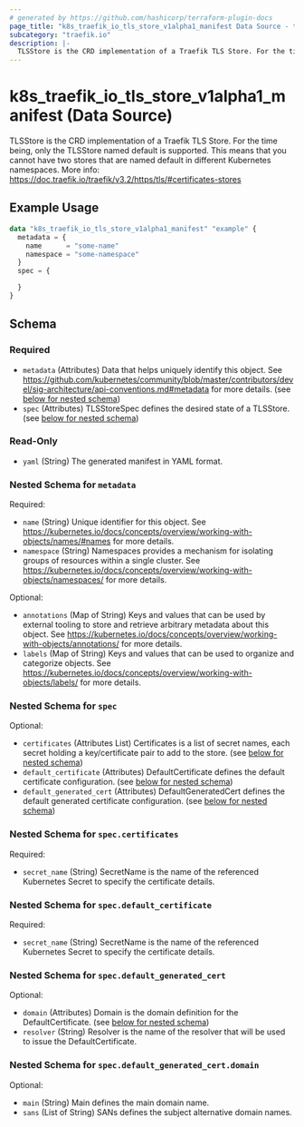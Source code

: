 ```yaml
---
# generated by https://github.com/hashicorp/terraform-plugin-docs
page_title: "k8s_traefik_io_tls_store_v1alpha1_manifest Data Source - terraform-provider-k8s"
subcategory: "traefik.io"
description: |-
  TLSStore is the CRD implementation of a Traefik TLS Store. For the time being, only the TLSStore named default is supported. This means that you cannot have two stores that are named default in different Kubernetes namespaces. More info: https://doc.traefik.io/traefik/v3.2/https/tls/#certificates-stores
---
```


# k8s_traefik_io_tls_store_v1alpha1_manifest (Data Source)

TLSStore is the CRD implementation of a Traefik TLS Store. For the time being, only the TLSStore named default is supported. This means that you cannot have two stores that are named default in different Kubernetes namespaces. More info: https://doc.traefik.io/traefik/v3.2/https/tls/#certificates-stores

## Example Usage

```terraform
data "k8s_traefik_io_tls_store_v1alpha1_manifest" "example" {
  metadata = {
    name      = "some-name"
    namespace = "some-namespace"
  }
  spec = {

  }
}
```

<!-- schema generated by tfplugindocs -->
## Schema

### Required

- `metadata` (Attributes) Data that helps uniquely identify this object. See https://github.com/kubernetes/community/blob/master/contributors/devel/sig-architecture/api-conventions.md#metadata for more details. (see [below for nested schema](#nestedatt--metadata))
- `spec` (Attributes) TLSStoreSpec defines the desired state of a TLSStore. (see [below for nested schema](#nestedatt--spec))

### Read-Only

- `yaml` (String) The generated manifest in YAML format.

<a id="nestedatt--metadata"></a>
### Nested Schema for `metadata`

Required:

- `name` (String) Unique identifier for this object. See https://kubernetes.io/docs/concepts/overview/working-with-objects/names/#names for more details.
- `namespace` (String) Namespaces provides a mechanism for isolating groups of resources within a single cluster. See https://kubernetes.io/docs/concepts/overview/working-with-objects/namespaces/ for more details.

Optional:

- `annotations` (Map of String) Keys and values that can be used by external tooling to store and retrieve arbitrary metadata about this object. See https://kubernetes.io/docs/concepts/overview/working-with-objects/annotations/ for more details.
- `labels` (Map of String) Keys and values that can be used to organize and categorize objects. See https://kubernetes.io/docs/concepts/overview/working-with-objects/labels/ for more details.


<a id="nestedatt--spec"></a>
### Nested Schema for `spec`

Optional:

- `certificates` (Attributes List) Certificates is a list of secret names, each secret holding a key/certificate pair to add to the store. (see [below for nested schema](#nestedatt--spec--certificates))
- `default_certificate` (Attributes) DefaultCertificate defines the default certificate configuration. (see [below for nested schema](#nestedatt--spec--default_certificate))
- `default_generated_cert` (Attributes) DefaultGeneratedCert defines the default generated certificate configuration. (see [below for nested schema](#nestedatt--spec--default_generated_cert))

<a id="nestedatt--spec--certificates"></a>
### Nested Schema for `spec.certificates`

Required:

- `secret_name` (String) SecretName is the name of the referenced Kubernetes Secret to specify the certificate details.


<a id="nestedatt--spec--default_certificate"></a>
### Nested Schema for `spec.default_certificate`

Required:

- `secret_name` (String) SecretName is the name of the referenced Kubernetes Secret to specify the certificate details.


<a id="nestedatt--spec--default_generated_cert"></a>
### Nested Schema for `spec.default_generated_cert`

Optional:

- `domain` (Attributes) Domain is the domain definition for the DefaultCertificate. (see [below for nested schema](#nestedatt--spec--default_generated_cert--domain))
- `resolver` (String) Resolver is the name of the resolver that will be used to issue the DefaultCertificate.

<a id="nestedatt--spec--default_generated_cert--domain"></a>
### Nested Schema for `spec.default_generated_cert.domain`

Optional:

- `main` (String) Main defines the main domain name.
- `sans` (List of String) SANs defines the subject alternative domain names.
